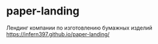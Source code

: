 # paper-landing
Лендинг компании по изготовлению бумажных изделий
https://infern397.github.io/paper-landing/
